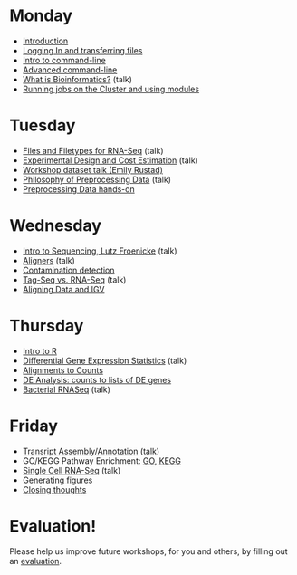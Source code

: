Monday
=======

* [Introduction](monday/Introduction.pdf)
* [Logging In and transferring files](monday/logging-in)
* [Intro to command-line](monday/command-line-intro)
* [Advanced command-line](monday/advanced-command-line)
* [What is Bioinformatics?](monday/What_is_Bioinformatics.pdf) (talk)
* [Running jobs on the Cluster and using modules](monday/cluster)


Tuesday
=======

* [Files and Filetypes for RNA-Seq](tuesday/filetypes) (talk)
* [Experimental Design and Cost Estimation](tuesday/ExperimentalDesign.pdf) (talk)
* [Workshop dataset talk (Emily Rustad)](tuesday/Emily-RNA-seq_data.pdf)
* [Philosophy of Preprocessing Data](tuesday/Preprocessing.pdf) (talk)
* [Preprocessing Data hands-on](tuesday/preproc)


Wednesday
==========

* [Intro to Sequencing, Lutz Froenicke](wednesday/Bioinformatics_Workshop_2017_RNA_s_o_Sequencing.pdf) (talk)
* [Aligners](wednesday/aligners) (talk)
* [Contamination detection](wednesday/contamination)
* [Tag-Seq vs. RNA-Seq](wednesday/TagSeqVSRnaSeq.pdf) (talk)
* [Aligning Data and IGV](wednesday/alignment)


Thursday
==========

* [Intro to R](thursday/Intro2R.md)
* [Differential Gene Expression Statistics](thursday/Differential_Expression_Analysis.pdf) (talk)
* [Alignments to Counts](thursday/counts)
* [DE Analysis: counts to lists of DE genes](thursday/de-analysis.md)
* [Bacterial RNASeq](thursday/BacterialRNASeq.pdf) (talk)


Friday
=======

* [Transript Assembly/Annotation](friday/Friday_June_2017_MB_RNASeq_Assembly.pdf) (talk)
* GO/KEGG Pathway Enrichment: [GO](friday/GO.R), [KEGG](friday/KEGG.R)
* [Single Cell RNA-Seq](friday/scRNAseq.pdf)  (talk)
* [Generating figures](friday/generate-figures.md)
* [Closing thoughts](friday/Closing_Thoughts.pdf)

Evaluation!
============

Please help us improve future workshops, for you and others, by filling out an [evaluation](https://goo.gl/forms/uwl2MGV1xMLUkHh42).





